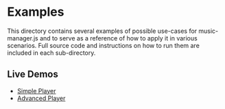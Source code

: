 # Examples

This directory contains several examples of possible use-cases for music-manager.js and to serve as a reference of how to apply it in various scenarios. Full source code and instructions on how to run them are included in each sub-directory.

## Live Demos
* [Simple Player](https://coolspykee.github.io/music-manager/simple_player/)
* [Advanced Player](https://coolspykee.github.io/music-manager/advanced_player/)
